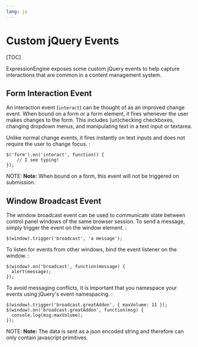 ```yaml
---
lang: js
---
```


<!--
    This source file is part of the open source project
    ExpressionEngine User Guide (https://github.com/ExpressionEngine/ExpressionEngine-User-Guide)

    @link      https://expressionengine.com/
    @copyright Copyright (c) 2003-2019, EllisLab Corp. (https://ellislab.com)
    @license   https://expressionengine.com/license Licensed under Apache License, Version 2.0
-->

# Custom jQuery Events

[TOC]

ExpressionEngine exposes some custom jQuery events to help capture interactions that are common in a content management system.

## Form Interaction Event

An interaction event (`interact`) can be thought of as an improved change event. When bound on a form or a form element, it fires whenever the user makes changes to the form. This includes (un)checking checkboxes, changing dropdown menus, and manipulating text in a text input or textarea.

Unlike normal change events, it fires instantly on text inputs and does not require the user to change focus. :

    $('form').on('interact', function() {
        // I see typing!
    });

NOTE: **Note:** When bound on a form, this event will not be triggered on submission.

## Window Broadcast Event

The window broadcast event can be used to communicate state between control panel windows of the same browser session. To send a message, simply trigger the event on the window element. :

    $(window).trigger('broadcast', 'a message');

To listen for events from other windows, bind the event listener on the window. :

    $(window).on('broadcast', function(message) {
      alert(message);
    });

To avoid messaging conflicts, it is important that you namespace your events using jQuery's event namespacing. :

    $(window).trigger('broadcast.greatAddon', { maxVolume: 11 });
    $(window).on('broadcast.greatAddon', function(msg) {
      console.log(msg.maxVolume);
    });

NOTE: **Note:** The data is sent as a json encoded string and therefore can only contain javascript primitives.

